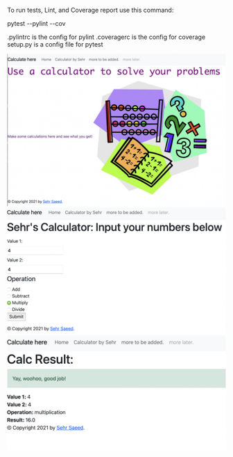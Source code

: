 
To run tests, Lint, and Coverage report use this command:

pytest  --pylint --cov

.pylintrc is the config for pylint
.coveragerc is the config for coverage
setup.py is a config file for pytest

![calc1](calc1.png)
![calc2](calc2.png)
![calc3](calc3.png)

